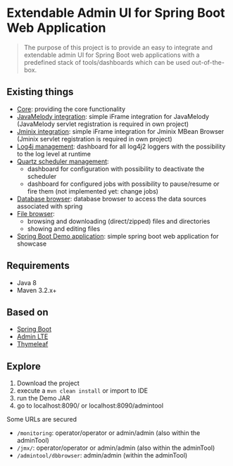 # Extendable Admin UI for Spring Boot Web Application
> The purpose of this project is to provide an easy to integrate and extendable admin UI for Spring Boot web applications with a predefined stack of tools/dashboards which can be used out-of-the-box.

## Existing things
* [Core](admin-tools-core/): providing the core functionality
* [JavaMelody integration](admin-tools-melody/): simple iFrame integration for JavaMelody (JavaMelody servlet registration is required in own project)
* [Jminix integration](admin-tools-jminix/): simple iFrame integration for Jminix MBean Browser (Jminix servlet registration is required in own project)
* [Log4j management](admin-tools-log4j2/): dashboard for all log4j2 loggers with the possibility to the log level at runtime
* [Quartz scheduler management](admin-tools-quartz/): 
  * dashboard for configuration with possibility to deactivate the scheduler
  * dashboard for configured jobs with possibility to pause/resume or fire them (not implemented yet: change jobs)
* [Database browser](admin-tools-dbbrowser/): database browser to access the data sources associated with spring
* [File browser](admin-tools-filebrowser/): 
  * browsing and downloading (direct/zipped) files and directories 
  * showing and editing files 
* [Spring Boot Demo application](admin-tools-demo/): simple spring boot web application for showcase

## Requirements
* Java 8
* Maven 3.2.x+

## Based on
* [Spring Boot ](http://projects.spring.io/spring-boot/)
* [Admin LTE](https://almsaeedstudio.com/preview)
* [Thymeleaf](http://www.thymeleaf.org/)

## Explore
1. Download the project
2. execute a `mvn clean install` or import to IDE
3. run the Demo JAR
4. go to localhost:8090/ or localhost:8090/admintool

Some URLs are secured
* `/monitoring`: operator/operator or admin/admin (also within the adminTool)
* `/jmx/`: operator/operator or admin/admin (also within the adminTool)
* `/admintool/dbbrowser`: admin/admin (within the adminTool)